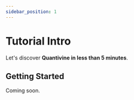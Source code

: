 ```yaml
---
sidebar_position: 1
---
```


# Tutorial Intro

Let's discover **Quantivine in less than 5 minutes**.

## Getting Started

Coming soon.
